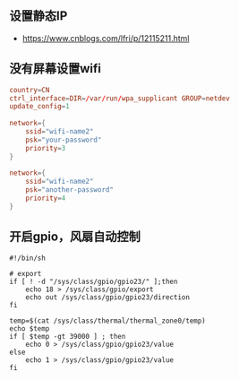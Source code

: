 ## 设置静态IP
- https://www.cnblogs.com/lfri/p/12115211.html


## 没有屏幕设置wifi

```conf
country=CN
ctrl_interface=DIR=/var/run/wpa_supplicant GROUP=netdev
update_config=1
 
network={
    ssid="wifi-name2"
    psk="your-password"
    priority=3
}
 
network={
    ssid="wifi-name2"
    psk="another-password"
    priority=4
}
```

## 开启gpio，风扇自动控制

```shell
#!/bin/sh

# export
if [ ! -d "/sys/class/gpio/gpio23/" ];then
    echo 18 > /sys/class/gpio/export
    echo out /sys/class/gpio/gpio23/direction
fi

temp=$(cat /sys/class/thermal/thermal_zone0/temp)
echo $temp 
if [ $temp -gt 39000 ] ; then
    echo 0 > /sys/class/gpio/gpio23/value 
else
    echo 1 > /sys/class/gpio/gpio23/value 
fi
```
